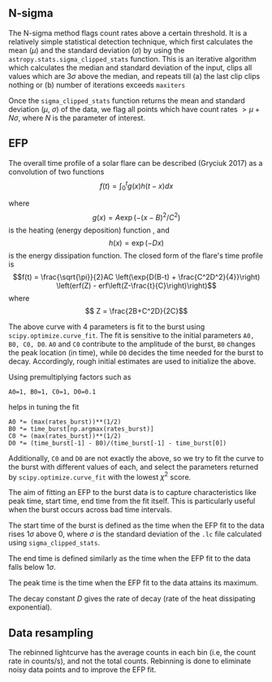 ## N-sigma

The N-sigma method flags count rates above a certain threshold. It is a relatively simple statistical detection technique, which first calculates the mean ($\mu$) and the standard deviation ($\sigma$) by using the `astropy.stats.sigma_clipped_stats` function. This is an iterative algorithm which calculates the median and standard deviation of the input, clips all values which are $3\sigma$ above the median, and repeats till (a) the last clip clips nothing or (b) number of iterations exceeds `maxiters` 

Once the `sigma_clipped_stats` function returns the mean and standard deviation ($\mu$, $\sigma$) of the data, we flag all points which have count rates $>\mu + N\sigma$, where $N$ is the parameter of interest. 

## EFP

The overall time profile of a solar flare can be described (Gryciuk 2017) as a convolution of two functions $$f(t) = \int_0^t g(x)h(t-x)dx $$

where 
$$g(x) = A \exp({-(x-B)^2}/{C^2})$$
 is the heating (energy deposition) function , and 
$$h(x) = \exp(-Dx)$$
is the energy dissipation function. The closed form of the flare's time profile is 
$$f(t) = \frac{\sqrt{\pi}}{2}AC \left(\exp{D(B-t) + \frac{C^2D^2}{4}}\right) \left(erf(Z) -  erf\left(Z-\frac{t}{C}\right)\right)$$
where 
$$ Z = \frac{2B+C^2D}{2C}$$

The above curve with 4 parameters is fit to the burst using `scipy.optimize.curve_fit`. The fit is sensitive to the initial parameters `A0, B0, C0, D0`. `A0` and `C0` contribute to the amplitude of the burst, `B0` changes the peak location (in time), while `D0` decides the time needed for the burst to decay. Accordingly, rough initial estimates are used to initialize the above.

Using premultiplying factors such as 
    
    A0=1, B0=1, C0=1, D0=0.1
helps in tuning the fit

    
    A0 *= (max(rates_burst))**(1/2) 
    B0 *= time_burst[np.argmax(rates_burst)]
    C0 *= (max(rates_burst))**(1/2)
    D0 *= (time_burst[-1] - B0)/(time_burst[-1] - time_burst[0])

Additionally, `C0` and `D0` are not exactly the above, so we try to fit the curve to the burst with different values of each, and select the parameters returned by `scipy.optimize.curve_fit` with the lowest $\chi^2$ score.

The aim of fitting an EFP to the burst data is to capture characteristics like peak time, start time, end time from the fit itself. This is particularly useful when the burst occurs across bad time intervals.

The start time of the burst is defined as the time when the EFP fit to the data rises $1\sigma$ above 0, where $\sigma$ is the standard deviation of the `.lc` file  calculated using `sigma_clipped_stats`. 

The end time is defined similarly as the time when the EFP fit to the data falls below $1\sigma$. 

The peak time is the time when the EFP fit to the data attains its maximum. 

The decay constant $D$ gives the rate of decay (rate of the heat dissipating exponential).

## Data resampling 
The rebinned lightcurve has the average counts in each bin (i.e, the count rate in counts/s), and not the total counts. Rebinning is done to eliminate noisy data points and to improve the EFP fit. 

